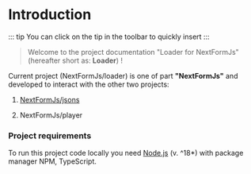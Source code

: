 # Introduction

::: tip
You can click on the tip in the toolbar to quickly insert
:::

<TestC />

> Welcome to the project documentation "Loader for NextFormJs"(hereafter short as: **Loader**) ! 

Current project (NextFormJs/loader) is one of part **"NextFormJs"** and developed to interact with the other two projects:

1) [NextFormJs/jsons](https://docs-nextformio-scheme.netlify.app/)

2) NextFormJs/player

### Project requirements

To run this project code locally you need [Node.js](https://nodejs.org/en/download) (v. ^18*) with package manager NPM, TypeScript.
